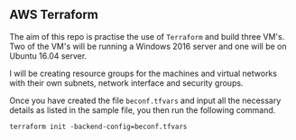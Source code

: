 ## AWS Terraform

The aim of this repo is practise the use of `Terraform` and build three VM's.
Two of the VM's will be running a Windows 2016 server and one will be on Ubuntu 16.04 server.

I will be creating resource groups for the machines and virtual networks with their own subnets,
network interface and security groups.

Once you have created the file `beconf.tfvars` and input all the necessary details as listed in the sample file,
you then run the following command.

```
terraform init -backend-config=beconf.tfvars

```
